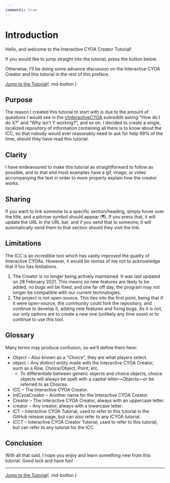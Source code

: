 ```yaml
---
comments: true
---
```


# Introduction
Hello, and welcome to the Interactive CYOA Creator Tutorial!

If you would like to jump straight into the tutorial, press the button below.

Otherwise, I'll be doing some advance discussion on the Interactive CYOA
Creator and this tutorial in the rest of this preface.

[Jump to the Tutorial]{ .md-button }

## Purpose
The reason I created this tutorial to start with is due to the amount of
questions I would see in the [r/InteractiveCYOA] subreddit asking "How do I do
X?" and "Why isn't Y working?", and so on. I decided to create a single,
localized repository of information containing all there is to know about the
ICC, so that nobody would ever reasonably need to ask for help 99% of the time,
should they have read this tutorial.

## Clarity
I have endeavoured to make this tutorial as straightforward to follow as
possible, and to that end most examples have a gif, image, or video
accompanying the text in order to more properly explain how the creator
works.

## Sharing
If you want to link someone to a specific section/heading, simply hover over
the title, and a pilcrow symbol should appear (¶). If you press that, it will
update the URL in the URL bar, and if you send that to someone, it will
automatically send them to that section should they visit the link.

## Limitations
The ICC is an incredible tool which has vastly improved the quality of
Interactive CYOAs. However, it would be remiss of me not to acknowledge that it
too has limitations.

1. The Creator is no longer being actively maintained. It was last updated
on 28 February 2021. This means no new features are likely to be added, no bugs
will be fixed, and one far off day, the program may not longer be compatible
with our current technologies.
2. The project is not open-source. This ties into the first point, being
that if it were open-source, the community could fork the repository, and
continue to develop it, adding new features and fixing bugs. As it is not, our
only options are to create a new one (unlikely any time soon) or to continue to
use this tool.

## Glossary
Many terms may produce confusion, so we'll define them here:

* Object – Also known as a "Choice", they are what players select.
* object – Any distinct entity made with the Interactive CYOA Creator, such as
a Row, Choice/Object, Point, etc.
    * To differentiate between generic objects and choice objects, choice
    objects will always be spelt with a capital letter—Objects—or be referred
    to as Choices.
* ICC – The Interactive CYOA Creator.
* IntCyoaCreator – Another name for the Interactive CYOA Creator.
* Creator – The Interactive CYOA Creator, always with an uppercase letter.
* creator – Any creator, always with a lowercase letter.
* ICT – Interactive CYOA Tutorial, used to refer to this tutorial in the GitHub
  release page, but can also refer to any ICYOA tutorial.
* ICCT – Interactive CYOA Creator Tutorial, used to refer to this tutorial, but
  can refer to any tutorial for the ICC.

## Conclusion
With all that said, I hope you enjoy and learn something new from this
tutorial. Good luck and have fun!

---

[Jump to the Tutorial]{ .md-button }

<!-- URLs -->
[Jump to the Tutorial]: ../basics/
[r/InteractiveCYOA]: https://www.reddit.com/r/InteractiveCYOA
[CC BY-SA 4.0]: https://creativecommons.org/licenses/by-sa/4.0/